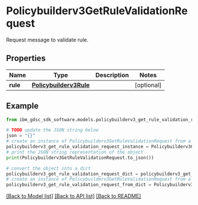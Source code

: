 # Policybuilderv3GetRuleValidationRequest

Request message to validate rule.

## Properties

Name | Type | Description | Notes
------------ | ------------- | ------------- | -------------
**rule** | [**Policybuilderv3Rule**](Policybuilderv3Rule.md) |  | [optional] 

## Example

```python
from ibm_gdsc_sdk_software.models.policybuilderv3_get_rule_validation_request import Policybuilderv3GetRuleValidationRequest

# TODO update the JSON string below
json = "{}"
# create an instance of Policybuilderv3GetRuleValidationRequest from a JSON string
policybuilderv3_get_rule_validation_request_instance = Policybuilderv3GetRuleValidationRequest.from_json(json)
# print the JSON string representation of the object
print(Policybuilderv3GetRuleValidationRequest.to_json())

# convert the object into a dict
policybuilderv3_get_rule_validation_request_dict = policybuilderv3_get_rule_validation_request_instance.to_dict()
# create an instance of Policybuilderv3GetRuleValidationRequest from a dict
policybuilderv3_get_rule_validation_request_from_dict = Policybuilderv3GetRuleValidationRequest.from_dict(policybuilderv3_get_rule_validation_request_dict)
```
[[Back to Model list]](../README.md#documentation-for-models) [[Back to API list]](../README.md#documentation-for-api-endpoints) [[Back to README]](../README.md)


